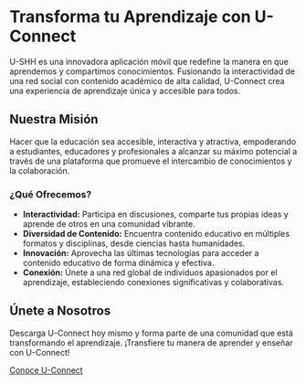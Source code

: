 # Transforma tu Aprendizaje con U-Connect

U-SHH es una innovadora aplicación móvil que redefine la manera en que aprendemos y compartimos conocimientos. Fusionando la interactividad de una red social con contenido académico de alta calidad, U-Connect crea una experiencia de aprendizaje única y accesible para todos.

## Nuestra Misión
Hacer que la educación sea accesible, interactiva y atractiva, empoderando a estudiantes, educadores y profesionales a alcanzar su máximo potencial a través de una plataforma que promueve el intercambio de conocimientos y la colaboración.

### ¿Qué Ofrecemos?
- **Interactividad:** Participa en discusiones, comparte tus propias ideas y aprende de otros en una comunidad vibrante.
- **Diversidad de Contenido:** Encuentra contenido educativo en múltiples formatos y disciplinas, desde ciencias hasta humanidades.
- **Innovación:** Aprovecha las últimas tecnologías para acceder a contenido educativo de forma dinámica y efectiva.
- **Conexión:** Únete a una red global de individuos apasionados por el aprendizaje, estableciendo conexiones significativas y colaborativas.

## Únete a Nosotros
Descarga U-Connect hoy mismo y forma parte de una comunidad que está transformando el aprendizaje. ¡Transfiere tu manera de aprender y enseñar con U-Connect!

[Conoce U-Connect](https://u-connect-eta.vercel.app/)
